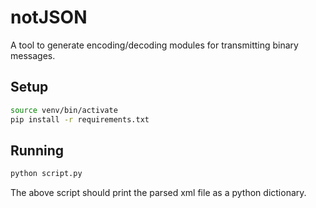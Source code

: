 # notJSON
A tool to generate encoding/decoding modules for transmitting binary messages.

## Setup
``` bash
source venv/bin/activate
pip install -r requirements.txt
```

## Running
``` bash
python script.py
```

The above script should print the parsed xml file as a python dictionary.
